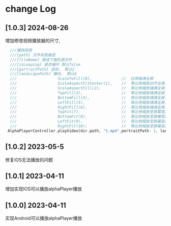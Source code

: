 # change Log

## [1.0.3] 2024-08-26

增加修改视频播放器的尺寸,

```dart
  ///播放视频
  ///[path] 文件存放路径
  ///[fileName] 路径下面的源文件
  ///[isLooping] 是否循环 默认false 
  ///[portraitPath] 竖向， 默认2
  ///[landscapePath] 横向， 默认8
  ///                  ScaleToFill(0),             //  拉伸铺满全屏
  ///                  ScaleAspectFitCenter(1),    //  等比例缩放对齐全屏，居中，屏幕多余留空
  ///                  ScaleAspectFill(2),         //  等比例缩放铺满全屏，裁剪视频多余部分
  ///                  TopFill(3),                 //  等比例缩放铺满全屏，顶部对齐
  ///                  BottomFill(4),              //  等比例缩放铺满全屏，底部对齐
  ///                  LeftFill(5),                //  等比例缩放铺满全屏，左边对齐
  ///                  RightFill(6),               //  等比例缩放铺满全屏，右边对齐
  ///                  TopFit(7),                  //  等比例缩放至屏幕宽度，顶部对齐，底部留空
  ///                  BottomFit(8),               //  等比例缩放至屏幕宽度，底部对齐，顶部留空
  ///                  LeftFit(9),                 //  等比例缩放至屏幕高度，左边对齐，右边留空
  ///                  RightFit(10);               //  等比例缩放至屏幕高度，右边对齐，左边留空
 AlphaPlayerController.playVideo(dir.path, "1.mp4",portraitPath: 1, landscapePath: 8);
```

## [1.0.2] 2023-05-5

修复IOS无法播放的问题

## [1.0.1] 2023-04-11

增加实现IOS可以播放alphaPlayer播放

## [1.0.0] 2023-04-11

实现Android可以播放alphaPlayer播放
